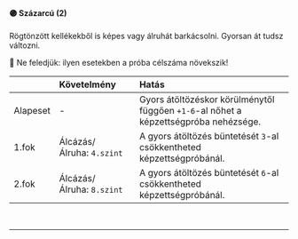 #### 🟣 Százarcú (2)

Rögtönzött kellékekből is képes vagy álruhát barkácsolni. Gyorsan át tudsz változni.

🔆 Ne feledjük: ilyen esetekben a próba célszáma növekszik!

| |  Követelmény | Hatás  |
| :----------- | :----------- | :----------- |
| Alapeset| - | Gyors átöltözéskor körülménytől függően `+1-6`-al nőhet a képzettségpróba nehézsége. |
| 1.fok | Álcázás/Álruha:&nbsp;`4.szint` | A gyors átöltözés büntetését `3`-al csökkentheted képzettségpróbánál.  |
| 2.fok | Álcázás/Álruha:&nbsp;`8.szint` | A gyors átöltözés büntetését `6`-al csökkentheted képzettségpróbánál. |

<br />

---
